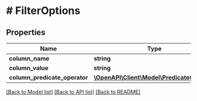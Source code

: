 # # FilterOptions

## Properties

Name | Type | Description | Notes
------------ | ------------- | ------------- | -------------
**column_name** | **string** |  | [optional]
**column_value** | **string** |  | [optional]
**column_predicate_operator** | [**\OpenAPI\Client\Model\PredicateOperator**](PredicateOperator.md) |  | [optional]

[[Back to Model list]](../../README.md#models) [[Back to API list]](../../README.md#endpoints) [[Back to README]](../../README.md)
